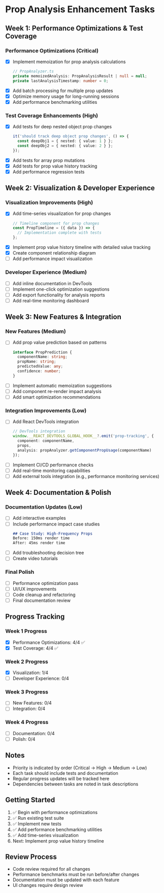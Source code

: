 # Prop Analysis Enhancement Tasks

## Week 1: Performance Optimizations & Test Coverage

### Performance Optimizations (Critical)
- [x] Implement memoization for prop analysis calculations
  ```typescript
  // PropAnalyzer.ts
  private memoizedAnalysis: PropAnalysisResult | null = null;
  private lastAnalysisTimestamp: number = 0;
  ```
- [x] Add batch processing for multiple prop updates
- [x] Optimize memory usage for long-running sessions
- [x] Add performance benchmarking utilities

### Test Coverage Enhancements (High)
- [x] Add tests for deep nested object prop changes
  ```typescript
  it('should track deep object prop changes', () => {
    const deepObj1 = { nested: { value: 1 } };
    const deepObj2 = { nested: { value: 2 } };
  });
  ```
- [x] Add tests for array prop mutations
- [x] Add tests for prop value history tracking
- [x] Add performance regression tests

## Week 2: Visualization & Developer Experience

### Visualization Improvements (High)
- [x] Add time-series visualization for prop changes
  ```jsx
  // Timeline component for prop changes
  const PropTimeline = ({ data }) => {
    // Implementation complete with tests
  };
  ```
- [x] Implement prop value history timeline with detailed value tracking
- [x] Create component relationship diagram
- [ ] Add performance impact visualization

### Developer Experience (Medium)
- [ ] Add inline documentation in DevTools
- [ ] Implement one-click optimization suggestions
- [ ] Add export functionality for analysis reports
- [ ] Add real-time monitoring dashboard

## Week 3: New Features & Integration

### New Features (Medium)
- [ ] Add prop value prediction based on patterns
  ```typescript
  interface PropPrediction {
    componentName: string;
    propName: string;
    predictedValue: any;
    confidence: number;
  }
  ```
- [ ] Implement automatic memoization suggestions
- [ ] Add component re-render impact analysis
- [ ] Add smart optimization recommendations

### Integration Improvements (Low)
- [ ] Add React DevTools integration
  ```typescript
  // DevTools integration
  window.__REACT_DEVTOOLS_GLOBAL_HOOK__?.emit('prop-tracking', {
    component: componentName,
    props,
    analysis: propAnalyzer.getComponentPropUsage(componentName)
  });
  ```
- [ ] Implement CI/CD performance checks
- [ ] Add real-time monitoring capabilities
- [ ] Add external tools integration (e.g., performance monitoring services)

## Week 4: Documentation & Polish

### Documentation Updates (Low)
- [ ] Add interactive examples
- [ ] Include performance impact case studies
  ```markdown
  ## Case Study: High-Frequency Props
  Before: 150ms render time
  After: 45ms render time
  ```
- [ ] Add troubleshooting decision tree
- [ ] Create video tutorials

### Final Polish
- [ ] Performance optimization pass
- [ ] UI/UX improvements
- [ ] Code cleanup and refactoring
- [ ] Final documentation review

## Progress Tracking

### Week 1 Progress
- [x] Performance Optimizations: 4/4 ✅
- [x] Test Coverage: 4/4 ✅

### Week 2 Progress
- [x] Visualization: 1/4
- [ ] Developer Experience: 0/4

### Week 3 Progress
- [ ] New Features: 0/4
- [ ] Integration: 0/4

### Week 4 Progress
- [ ] Documentation: 0/4
- [ ] Polish: 0/4

## Notes
- Priority is indicated by order (Critical → High → Medium → Low)
- Each task should include tests and documentation
- Regular progress updates will be tracked here
- Dependencies between tasks are noted in task descriptions

## Getting Started
1. ✅ Begin with performance optimizations
2. ✅ Run existing test suite
3. ✅ Implement new tests
4. ✅ Add performance benchmarking utilities
5. ✅ Add time-series visualization
6. Next: Implement prop value history timeline

## Review Process
- Code review required for all changes
- Performance benchmarks must be run before/after changes
- Documentation must be updated with each feature
- UI changes require design review 